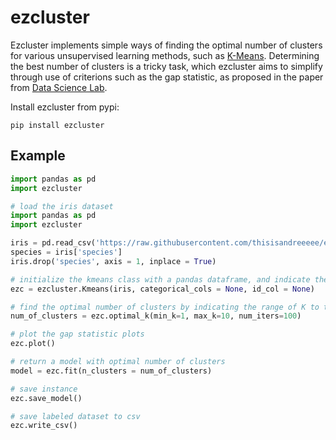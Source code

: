 # ezcluster
Ezcluster implements simple ways of finding the optimal number of clusters for various unsupervised learning methods, such as [K-Means](http://scikit-learn.org/stable/modules/generated/sklearn.cluster.KMeans.html). Determining the best number of clusters is a tricky task, which ezcluster aims to simplify through use of criterions such as the gap statistic, as proposed in the paper from [Data Science Lab](https://datasciencelab.wordpress.com/2013/12/27/finding-the-k-in-k-means-clustering/).

Install ezcluster from pypi:
```
pip install ezcluster
```

## Example
```python
import pandas as pd
import ezcluster

# load the iris dataset
import pandas as pd
import ezcluster

iris = pd.read_csv('https://raw.githubusercontent.com/thisisandreeeee/ezcluster/master/iris.csv')
species = iris['species']
iris.drop('species', axis = 1, inplace = True)

# initialize the kmeans class with a pandas dataframe, and indicate the categorical or id columns
ezc = ezcluster.Kmeans(iris, categorical_cols = None, id_col = None)

# find the optimal number of clusters by indicating the range of K to try
num_of_clusters = ezc.optimal_k(min_k=1, max_k=10, num_iters=100)

# plot the gap statistic plots
ezc.plot()

# return a model with optimal number of clusters
model = ezc.fit(n_clusters = num_of_clusters)

# save instance
ezc.save_model()

# save labeled dataset to csv
ezc.write_csv()
```
